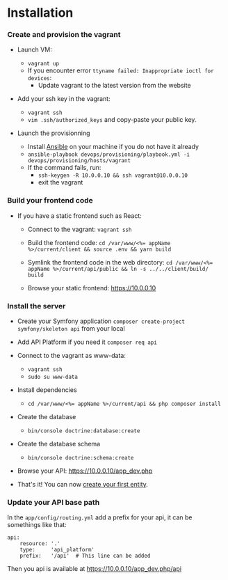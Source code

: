 # Installation

### Create and provision the vagrant

- Launch VM:
  - `vagrant up`
  - If you encounter error `ttyname failed: Inappropriate ioctl for devices`:
    - Update vagrant to the latest version from the website

- Add your ssh key in the vagrant:
  - `vagrant ssh`
  - `vim .ssh/authorized_keys` and copy-paste your public key.

- Launch the provisionning
  - Install [Ansible](http://docs.ansible.com/ansible/latest/intro_installation.html#installation) on your machine if you do not have it already
  - `ansible-playbook devops/provisioning/playbook.yml -i devops/provisioning/hosts/vagrant`
  - If the command fails, run:
    - `ssh-keygen -R 10.0.0.10 && ssh vagrant@10.0.0.10`
    - exit the vagrant

### Build your frontend code

- If you have a static frontend such as React:

  - Connect to the vagrant: `vagrant ssh`

  - Build the frontend code: `cd /var/www/<%= appName %>/current/client && source .env && yarn build`

  - Symlink the frontend code in the web directory: `cd /var/www/<%= appName %>/current/api/public && ln -s ../../client/build/ build`

  - Browse your static frontend: https://10.0.0.10

### Install the server

- Create your Symfony application `composer create-project symfony/skeleton api` from your local
- Add API Platform if you need it `composer req api`

- Connect to the vagrant as www-data:
  - `vagrant ssh`
  - `sudo su www-data`

- Install dependencies
  - `cd /var/www/<%= appName %>/current/api && php composer install`

- Create the database
  - `bin/console doctrine:database:create`

- Create the database schema
  - `bin/console doctrine:schema:create`

- Browse your API: https://10.0.0.10/app_dev.php

- That's it! You can now [create your first entity](https://api-platform.com/docs/distribution#bringing-your-own-model).

### Update your API base path

In the `app/config/routing.yml` add a prefix for your api, it can be somethings like that:

```
api:
    resource: '.'
    type:     'api_platform'
    prefix:   '/api'  # This line can be added
```
Then you api is available at https://10.0.0.10/app_dev.php/api
